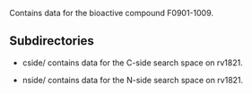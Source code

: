 Contains data for the bioactive compound F0901-1009.

## Subdirectories

- cside/ contains data for the C-side search space on rv1821.

- nside/ contains data for the N-side search space on rv1821.

